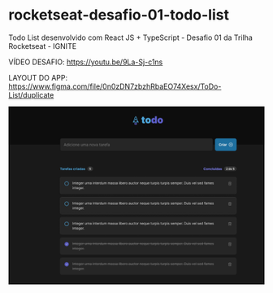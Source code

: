 # rocketseat-desafio-01-todo-list
Todo List desenvolvido com React JS + TypeScript - Desafio 01 da Trilha Rocketseat - IGNITE

VÍDEO DESAFIO:  https://youtu.be/9La-Sj-c1ns

LAYOUT DO APP: https://www.figma.com/file/0n0zDN7zbzhRbaEO74Xesx/ToDo-List/duplicate

<p align="center">
  <img src="src/assets/TOList IGNITE.png" title="">
</p>


